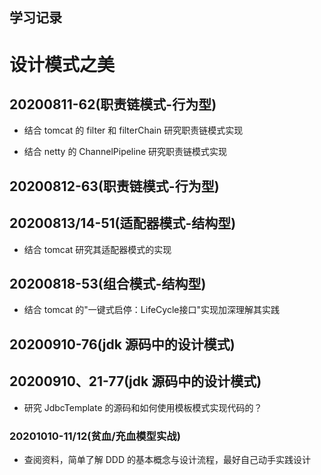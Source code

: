 ## 学习记录

# 设计模式之美

## 20200811-62(职责链模式-行为型)

- 结合 tomcat 的 filter 和 filterChain 研究职责链模式实现

- 结合 netty 的 ChannelPipeline 研究职责链模式实现

## 20200812-63(职责链模式-行为型)

## 20200813/14-51(适配器模式-结构型)

- 结合 tomcat 研究其适配器模式的实现

## 20200818-53(组合模式-结构型)

- 结合 tomcat 的"一键式启停：LifeCycle接口"实现加深理解其实践

## 20200910-76(jdk 源码中的设计模式)

## 20200910、21-77(jdk 源码中的设计模式)

- 研究 JdbcTemplate 的源码和如何使用模板模式实现代码的？

### 20201010-11/12(贫血/充血模型实战)

- 查阅资料，简单了解 DDD 的基本概念与设计流程，最好自己动手实践设计